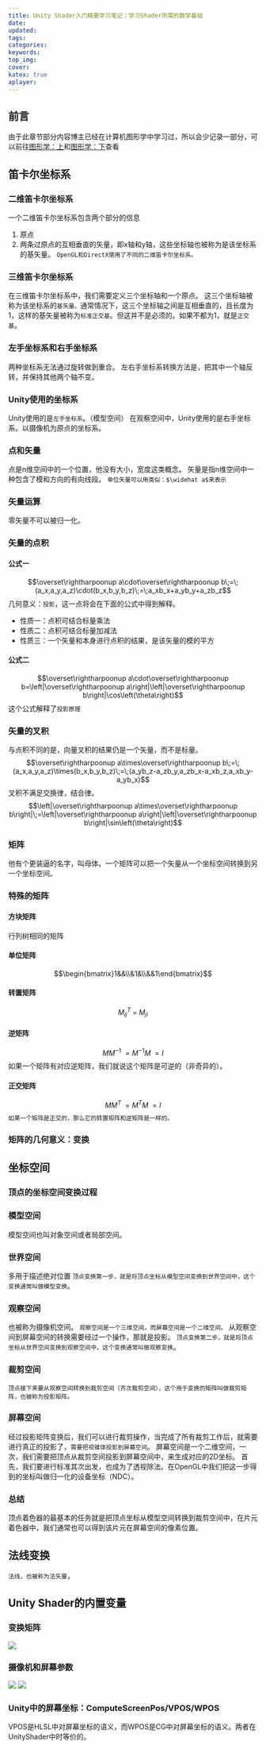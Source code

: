 ```yaml
---
title: Unity Shader入门精要学习笔记：学习Shader所需的数学基础
date:
updated:
tags:
categories:
keywords:
top_img:
cover:
katex: true
aplayer:
---
```

<meta name="referrer" content="no-referrer" />

## 前言

由于此章节部分内容博主已经在计算机图形学中学习过，所以会少记录一部分，可以前往[图形学：上](https://www.lfzxb.top/graphics_base_up/ "图形学：上")和[图形学：下](https://www.lfzxb.top/graphics_base_centre/ "图形学：下")查看
## 笛卡尔坐标系
### 二维笛卡尔坐标系
一个二维笛卡尔坐标系包含两个部分的信息
1. 原点
2. 两条过原点的互相垂直的矢量，即x轴和y轴，这些坐标轴也被称为是该坐标系的基矢量。
`OpenGL和DirectX使用了不同的二维笛卡尔坐标系。`



### 三维笛卡尔坐标系
在三维笛卡尔坐标系中，我们需要定义三个坐标轴和一个原点。
这三个坐标轴被称为该坐标系的`基矢量。`通常情况下，这三个坐标轴之间是互相垂直的，且长度为1，这样的基矢量被称为`标准正交基`。但这并不是必须的。如果不都为1，就是`正交基`。
### 左手坐标系和右手坐标系
两种坐标系无法通过旋转做到重合。
左右手坐标系转换方法是，把其中一个轴反转，并保持其他两个轴不变。
### Unity使用的坐标系
Unity使用的是`左手坐标系`。（模型空间）
在观察空间中，Unity使用的是右手坐标系。以摄像机为原点的坐标系。
### 点和矢量
点是n维空间中的一个位置，他没有大小，宽度这类概念。
矢量是指n维空间中一种包含了模和方向的有向线段。
`单位矢量可以用类似：$\widehat a$来表示`
### 矢量运算
零矢量不可以被归一化。
### 矢量的点积
#### 公式一
$$\overset\rightharpoonup a\cdot\overset\rightharpoonup b\;=\;(a_x,a_y,a_z)\cdot(b_x,b_y,b_z)\;=\;a_xb_x+a_yb_y+a_zb_z$$
几何意义：`投影`，这一点将会在下面的公式中得到解释。
- 性质一：点积可结合标量乘法
- 性质二：点积可结合标量加减法
- 性质三：一个矢量和本身进行点积的结果，是该矢量的模的平方
#### 公式二
$$\overset\rightharpoonup a\cdot\overset\rightharpoonup b=\left|\overset\rightharpoonup a\right|\left|\overset\rightharpoonup b\right|\cos\left(\theta\right)$$
这个公式解释了`投影原理`
### 矢量的叉积
与点积不同的是，向量叉积的结果仍是一个矢量，而不是标量。
$$\overset\rightharpoonup a\times\overset\rightharpoonup b\;=\;(a_x,a_y,a_z)\times(b_x,b_y,b_z)\;=\;(a_yb_z-a_zb_y,a_zb_x-a_xb_z,a_xb_y-a_yb_x)$$
叉积不满足交换律，结合律。
$$\left|\overset\rightharpoonup a\times\overset\rightharpoonup b\right|\;=\left|\overset\rightharpoonup a\right|\left|\overset\rightharpoonup b\right|\sin\left(\theta\right)$$
### 矩阵
他有个更装逼的名字，叫母体。一个矩阵可以把一个矢量从一个坐标空间转换到另一个坐标空间。
### 特殊的矩阵
#### 方块矩阵
行列树相同的矩阵
#### 单位矩阵
$$\begin{bmatrix}1&&\\&1&\\&&1\end{bmatrix}$$
#### 转置矩阵
$$M_{ij}^T\;=\;M_{ji}$$
#### 逆矩阵
$$MM^{-1}\;=M^{-1}M\;=I$$
如果一个矩阵有对应逆矩阵，我们就说这个矩阵是可逆的（非奇异的）。
#### 正交矩阵
$$MM^T\;=M^TM\;=I$$
`如果一个矩阵是正交的，那么它的转置矩阵和逆矩阵是一样的。`
### 矩阵的几何意义：变换
## 坐标空间
### 顶点的坐标空间变换过程
### 模型空间
模型空间也叫对象空间或者局部空间。
### 世界空间
多用于描述绝对位置
`顶点变换第一步，就是将顶点坐标从模型空间变换到世界空间中，这个变换通常叫做模型变换`。
### 观察空间
也被称为摄像机空间。
`观察空间是一个三维空间，而屏幕空间是一个二维空间。`
从观察空间到屏幕空间的转换需要经过一个操作，那就是投影。
`顶点变换第二步，就是将顶点坐标从世界空间变换到观察空间中，这个变换通常叫做观察变换`。
### 裁剪空间
`顶点接下来要从观察空间转换到裁剪空间（齐次裁剪空间），这个用于变换的矩阵叫做裁剪矩阵，也被称为投影矩阵。`
### 屏幕空间
经过投影矩阵变换后，我们可以进行裁剪操作，当完成了所有裁剪工作后，就需要进行真正的投影了，`需要把视锥体投影到屏幕空间`。
屏幕空间是一个二维空间，一次，我们需要把顶点从裁剪空间投影到屏幕空间中，来生成对应的2D坐标。
首先，我们要进行标准其次出发，也成为了透视除法。在OpenGL中我们把这一步得到的坐标叫做归一化的设备坐标（NDC）。
### 总结
顶点着色器的最基本的任务就是把顶点坐标从模型空间转换到裁剪空间中，在片元着色器中，我们通常也可以得到该片元在屏幕空间的像素位置。
## 法线变换
`法线，也被称为法矢量`，
## Unity Shader的内置变量
### 变换矩阵
![](https://myfirstblog.oss-cn-hangzhou.aliyuncs.com/2019/08/QQ截图20190830220919.png)
### 摄像机和屏幕参数
![](https://myfirstblog.oss-cn-hangzhou.aliyuncs.com/2019/08/QQ截图20190830221025.png)
![](https://myfirstblog.oss-cn-hangzhou.aliyuncs.com/2019/08/QQ截图20190830221035.png)
### Unity中的屏幕坐标：ComputeScreenPos/VPOS/WPOS
VPOS是HLSL中对屏幕坐标的语义，而WPOS是CG中对屏幕坐标的语义。两者在UnityShader中时等价的。
